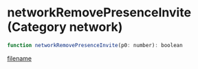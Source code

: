 # networkRemovePresenceInvite (Category network)

```js
function networkRemovePresenceInvite(p0: number): boolean
```

[filename](networkRemovePresenceInvite_m.md ':include')